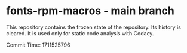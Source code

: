 # fonts-rpm-macros - main branch

This repository contains the frozen state of the repository.
Its history is cleared. It is used only for static code
analysis with Codacy.

Commit Time: 1711525796
